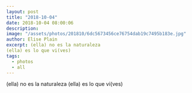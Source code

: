 ```yaml
---
layout: post
title: "2018-10-04"
date: 2018-10-04 08:00:06
description: 
image: "/assets/photos/201810/6dc5673456ce76754dab19c7495b183e.jpg"
author: Elise Plain
excerpt: (ella) no es la naturaleza
(ella) es lo que vi(ves)
tags: 
  - photos
  - all
---
```


(ella) no es la naturaleza
(ella) es lo que vi(ves)
<p></p>
